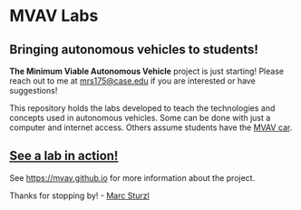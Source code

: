 # MVAV Labs
## Bringing autonomous vehicles to students!


**The Minimum Viable Autonomous Vehicle** project is just starting! Please reach out to me at mrs175@case.edu if you are interested or have suggestions!

This repository holds the labs developed to teach the technologies and concepts used in autonomous vehicles. Some can be done with just a computer and internet access. Others assume students have the [MVAV car](https://github.com/sturzl/mvav). 

## [See a lab in action!](https://www.youtube.com/watch?v=ZRSFsq6A5L4)

See https://mvav.github.io for more information about the project.

Thanks for stopping by! - [Marc Sturzl](https://sturzl.com/)
